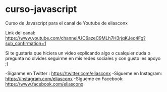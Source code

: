 # curso-javascript
Curso de Javascript para el canal de Youtube de eliasconx


Link del canal: 
https://www.youtube.com/channel/UC6azeC9MLh7H3rjqKJec4Fg?sub_confirmation=1

Si te gustaría que hiciera un video explicando algo o cualquier duda o pregunta no olvides
seguirme en mis redes sociales y con gusto les apoyo ;)

-Síganme en Twitter : https://twitter.com/eliasconx
-Sígueme en Instagram: https://instagram.com/eliasconx
-Sígueme en Facebook: https://www.facebook.com/eliasconx

